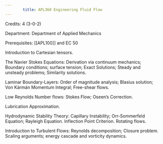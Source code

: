 ```yaml
---
        title: APL360 Engineering Fluid Flow
---
```

Credits: 4 (3-0-2)

Department: Department of Applied Mechanics

Prerequisites: [[APL100]] and EC 50

Introduction to Cartesian tensors.

The Navier Stokes Equations: Derivation via continuum mechanics; Boundary conditions; surface tension; Exact Solutions; Steady and unsteady problems; Similarity solutions.

Laminar Boundary-Layers: Order of magnitude analysis; Blasius solution; Von Kármán Momentum Integral; Free-shear flows.

Low Reynolds Number flows: Stokes Flow; Oseen’s Correction.

Lubrication Approximation.

Hydrodynamic Stability Theory: Capillary Instability; Orr-Sommerfeld Equation; Rayleigh Equation. Inflection Point Criterion. Rotating flows.

Introduction to Turbulent Flows: Reynolds decomposition; Closure problem. Scaling arguments; energy cascade and vorticity dynamics.